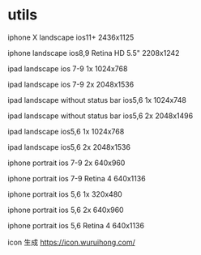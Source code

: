 # utils

iphone X landscape ios11+ 2436x1125

iphone landscape ios8,9 Retina HD 5.5" 2208x1242
 
ipad landscape ios 7-9 1x 1024x768
 
ipad landscape ios 7-9 2x 2048x1536
 
ipad landscape without status bar ios5,6 1x 1024x748
 
ipad landscape without status bar ios5,6 2x 2048x1496
 
ipad landscape ios5,6 1x 1024x768
 
ipad landscape ios5,6 2x 2048x1536

iphone portrait ios 7-9 2x 640x960

iphone portrait ios 7-9 Retina 4 640x1136

iphone portrait ios 5,6 1x 320x480

iphone portrait ios 5,6 2x 640x960

iphone portrait ios 5,6 Retina 4 640x1136

icon 生成
https://icon.wuruihong.com/
